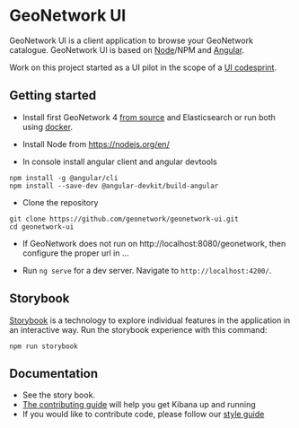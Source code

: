 # GeoNetwork UI

GeoNetwork UI is a client application to browse your GeoNetwork catalogue.
GeoNetwork UI is based on [Node](https://nodejs.org/en/)/NPM and [Angular](https://angular.io).

Work on this project started as a UI pilot in the scope of a [UI codesprint](https://github.com/geonetwork/core-geonetwork/wiki/GeoNetwork-client-pp-building-blocks-codesprint-1st-and-2nd-June-2020).

## Getting started

- Install first GeoNetwork 4 [from source](https://geonetwork-opensource.org/manuals/trunk/en/maintainer-guide/installing/installing-from-source-code.html#the-quick-way) and Elasticsearch or run both using [docker](https://github.com/geonetwork/docker-geonetwork/tree/master/4.0.0-alpha.1).

- Install Node from https://nodejs.org/en/

- In console install angular client and angular devtools

```
npm install -g @angular/cli
npm install --save-dev @angular-devkit/build-angular
```

- Clone the repository 

```
git clone https://github.com/geonetwork/geonetwork-ui.git
cd geonetwork-ui
```

- If GeoNetwork does not run on http://localhost:8080/geonetwork, then configure the proper url in ...

- Run `ng serve` for a dev server. Navigate to `http://localhost:4200/`. 

## Storybook

[Storybook](https://storybook.js.org) is a technology to explore individual features in the application in an interactive way. Run the storybook experience with this command:

```
npm run storybook
```



## Documentation 

* See the story book.
* [The contributing guide](CONTRIBUTING.md) will help you get Kibana up and running
* If you would like to contribute code, please follow our [style guide](STYLEGUIDE.md)
